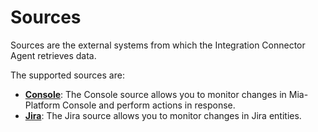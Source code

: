 # Sources

Sources are the external systems from which the Integration Connector Agent retrieves data.

The supported sources are:

- [**Console**](15_console.md): The Console source allows you to monitor changes in Mia-Platform Console and perform actions in response.
- [**Jira**](20_jira.md): The Jira source allows you to monitor changes in Jira entities.
